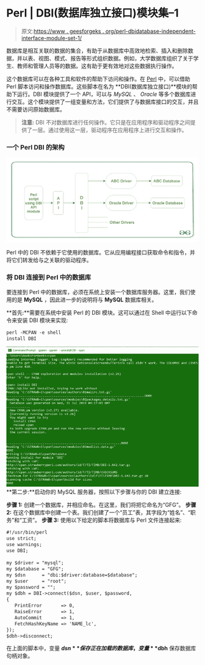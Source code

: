# Perl | DBI(数据库独立接口)模块集–1

> 原文:[https://www . geesforgeks . org/perl-dbidatabase-independent-interface-module-set-1/](https://www.geeksforgeeks.org/perl-dbidatabase-independent-interface-module-set-1/)

数据库是相互关联的数据的集合，有助于从数据库中高效地检索、插入和删除数据，并以表、视图、模式、报告等形式组织数据。例如，大学数据库组织了关于学生、教师和管理人员等的数据。这有助于更有效地对这些数据执行操作。

这个数据库可以在各种工具和软件的帮助下访问和操作。在 [Perl](https://www.geeksforgeeks.org/introduction-to-perl/) 中，可以借助 Perl 脚本访问和操作数据库。这些脚本在名为 **DBI(数据库独立接口)**模块的帮助下运行。DBI 模块提供了一个 API，可以与 *MySQL* 、 *Oracle* 等多个数据库进行交互。这个模块提供了一组变量和方法，它们提供了与数据库接口的交互，并且不需要访问原始数据库。

> **注意:** DBI 不对数据库进行任何操作。它只是在应用程序和驱动程序之间提供了一层。通过使用这一层，驱动程序在应用程序上进行交互和操作。

### 一个 Perl DBI 的架构

![](img/bb6d82bae2935c7b0e7d6226e12cb46f.png)

Perl 中的 DBI 不依赖于它使用的数据库。它从应用编程接口获取命令和指令，并将它们转发给与之关联的驱动程序。

### 将 DBI 连接到 Perl 中的数据库

要连接到 Perl 中的数据库，必须在系统上安装一个数据库服务器。这里，我们使用的是 **MySQL** ，因此进一步的说明将与 **MySQL** 数据库相关。

**首先:**需要在系统中安装 Perl 的 DBI 模块。这可以通过在 Shell 中运行以下命令来安装 DBI 模块来实现:

```
perl -MCPAN -e shell
install DBI
```

![](img/38d5afe36919eaee39181f0149f8b2e8.png)
**第二步:**启动你的 MySQL 服务器，按照以下步骤与你的 DBI 建立连接:

**步骤 1:** 创建一个数据库，并相应命名。在这里，我们将把它命名为“GFG”。
**步骤 2:** 在这个数据库中创建一个表。我们创建了一个“员工”表，其字段为“姓名”、“职务”和“工资”。
**步骤 3:** 使用以下给定的脚本将数据库与 Perl 文件连接起来:

```
#!/usr/bin/perl  
use strict;  
use warnings;  
use DBI;  

my $driver = "mysql";  
my $database = "GFG";  
my $dsn      = "dbi:$driver:database=$database";  
my $user     = "root";  
my $password = "";  
my $dbh = DBI->connect($dsn, $user, $password, 
{  
   PrintError       => 0,  
   RaiseError       => 1,  
   AutoCommit       => 1,  
   FetchHashKeyName => 'NAME_lc',  
});  
$dbh->disconnect;  
```

在上面的脚本中，变量 **$dsn** 保存正在加载的数据库，变量 **$dbh** 保存数据库句柄对象。